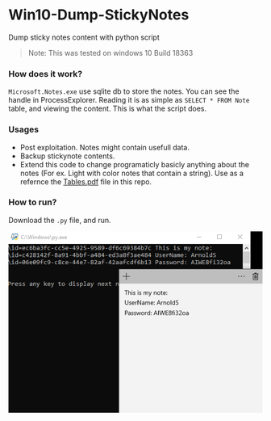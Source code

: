 # Win10-Dump-StickyNotes
Dump sticky notes content with python script

> Note: This was tested on windows 10 Build 18363


### How does it work? 
`Microsoft.Notes.exe` use sqlite db to store the notes. You can see the handle in ProcessExplorer. 
Reading it is as simple as `SELECT * FROM Note` table, and viewing the content. 
This is what the script does.

### Usages
* Post exploitation. Notes might contain usefull data. 
* Backup stickynote contents.
* Extend this code to change programaticly basicly anything about the notes (For ex. Light with color notes that contain a string). Use as a refernce the [Tables.pdf](./Tables.pdf) file in this repo. 

### How to run?
Download the `.py` file, and run.


![Screenshot](./Example.png)
